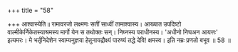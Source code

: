 +++
title = "58"

+++
आश्वास्येति॥ रामावरजो लक्ष्मणः सतीं साध्वीं तामाश्वास्य। आख्यात उपदिष्टो वाल्मीकेर्निकेतस्याश्रमस्य मार्गो येन स तथोक्तः सन्। निघ्नस्य पराधीनस्य। 'अधीनो निघअन आयत्तः' इत्यमरः। मे भर्तृनिदेशेन स्वाम्यनुज्ञया हेतुनायद्रौक्ष्यं पारुष्यं तद्धे देवि! क्षमस्व। इति नम्रः प्रणतो बभूव ॥ 58 ॥